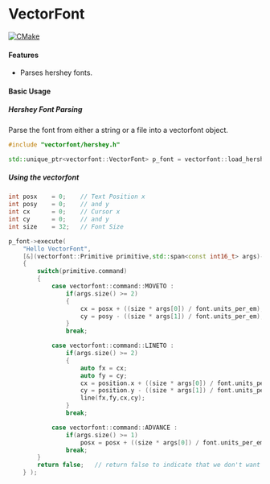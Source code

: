 # VectorFont
[![CMake](https://github.com/adrian-purser/vectorfont/actions/workflows/cmake.yml/badge.svg)](https://github.com/adrian-purser/vectorfont/actions/workflows/cmake.yml)


#### Features

 - Parses hershey fonts.

#### Basic Usage

##### Hershey Font Parsing

Parse the font from either a string or a file into a vectorfont object.

```C++
#include "vectorfont/hershey.h"

std::unique_ptr<vectorfont::VectorFont> p_font = vectorfont::load_hershey_font("hershey_sans.svg");

```

##### Using the vectorfont

```C++
int posx	= 0;	// Text Position x
int posy 	= 0;	// and y
int cx 		= 0;	// Cursor x
int cy 		= 0;	// and y
int size	= 32;	// Font Size

p_font->execute(
	"Hello VectorFont",
	[&](vectorfont::Primitive primitive,std::span<const int16_t> args)->bool
	{
		switch(primitive.command)
		{
			case vectorfont::command::MOVETO :
				if(args.size() >= 2)
				{
					cx = posx + ((size * args[0]) / font.units_per_em);
					cy = posy - ((size * args[1]) / font.units_per_em);
				}
				break;

			case vectorfont::command::LINETO :
				if(args.size() >= 2)
				{
					auto fx = cx;
					auto fy = cy;
					cx = position.x + ((size * args[0]) / font.units_per_em);
					cy = position.y - ((size * args[1]) / font.units_per_em);
					line(fx,fy,cx,cy);
				}
				break;

			case vectorfont::command::ADVANCE :
				if(args.size() >= 1)
					posx = posx + ((size * args[0]) / font.units_per_em);
				break;
		}
		return false;	// return false to indicate that we don't want to stop being called back.
	} );
```

